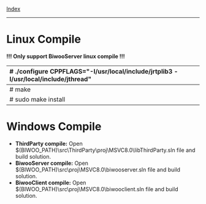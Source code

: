 [Index](Index.md)

---


# Linux Compile #
**!!! Only support BiwooServer linux compile !!!**

| # ./configure CPPFLAGS="-I/usr/local/include/jrtplib3 -I/usr/local/include/jthread" |
|:------------------------------------------------------------------------------------|
| # make                                                                              |
| # sudo make install                                                                 |

# Windows Compile #
  * **ThirdParty compile:**
Open $(BIWOO\_PATH)\src\ThirdParty\proj\MSVC8.0\libThirdParty.sln file and build solution.
  * **BiwooServer compile:**
Open $(BIWOO\_PATH)\src\proj\MSVC8.0\biwooserver.sln file and build solution.
  * **BiwooClient compile:**
Open $(BIWOO\_PATH)\src\proj\MSVC8.0\biwooclient.sln file and build solution.